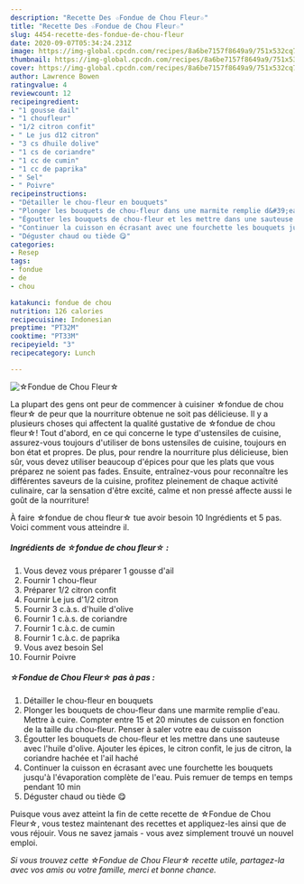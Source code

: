```yaml
---
description: "Recette Des ☆Fondue de Chou Fleur☆"
title: "Recette Des ☆Fondue de Chou Fleur☆"
slug: 4454-recette-des-fondue-de-chou-fleur
date: 2020-09-07T05:34:24.231Z
image: https://img-global.cpcdn.com/recipes/8a6be7157f8649a9/751x532cq70/☆fondue-de-chou-fleur☆-photo-principale-de-la-recette.jpg
thumbnail: https://img-global.cpcdn.com/recipes/8a6be7157f8649a9/751x532cq70/☆fondue-de-chou-fleur☆-photo-principale-de-la-recette.jpg
cover: https://img-global.cpcdn.com/recipes/8a6be7157f8649a9/751x532cq70/☆fondue-de-chou-fleur☆-photo-principale-de-la-recette.jpg
author: Lawrence Bowen
ratingvalue: 4
reviewcount: 12
recipeingredient:
- "1 gousse dail"
- "1 choufleur"
- "1/2 citron confit"
- " Le jus d12 citron"
- "3 cs dhuile dolive"
- "1 cs de coriandre"
- "1 cc de cumin"
- "1 cc de paprika"
- " Sel"
- " Poivre"
recipeinstructions:
- "Détailler le chou-fleur en bouquets"
- "Plonger les bouquets de chou-fleur dans une marmite remplie d&#39;eau. Mettre à cuire. Compter entre 15 et 20 minutes de cuisson en fonction de la taille du chou-fleur. Penser à saler votre eau de cuisson"
- "Égoutter les bouquets de chou-fleur et les mettre dans une sauteuse avec l&#39;huile d&#39;olive. Ajouter les épices, le citron confit, le jus de citron, la coriandre hachée et l&#39;ail haché"
- "Continuer la cuisson en écrasant avec une fourchette les bouquets jusqu&#39;à l&#39;évaporation complète de l&#39;eau. Puis remuer de temps en temps pendant 10 min"
- "Déguster chaud ou tiède 😋"
categories:
- Resep
tags:
- fondue
- de
- chou

katakunci: fondue de chou 
nutrition: 126 calories
recipecuisine: Indonesian
preptime: "PT32M"
cooktime: "PT33M"
recipeyield: "3"
recipecategory: Lunch

---
```



![☆Fondue de Chou Fleur☆](https://img-global.cpcdn.com/recipes/8a6be7157f8649a9/751x532cq70/☆fondue-de-chou-fleur☆-photo-principale-de-la-recette.jpg)

La plupart des gens ont peur de commencer à cuisiner ☆fondue de chou fleur☆ de peur que la nourriture obtenue ne soit pas délicieuse. Il y a plusieurs choses qui affectent la qualité gustative de ☆fondue de chou fleur☆! Tout d'abord, en ce qui concerne le type d'ustensiles de cuisine, assurez-vous toujours d'utiliser de bons ustensiles de cuisine, toujours en bon état et propres. De plus, pour rendre la nourriture plus délicieuse, bien sûr, vous devez utiliser beaucoup d'épices pour que les plats que vous préparez ne soient pas fades. Ensuite, entraînez-vous pour reconnaître les différentes saveurs de la cuisine, profitez pleinement de chaque activité culinaire, car la sensation d'être excité, calme et non pressé affecte aussi le goût de la nourriture!

<!--inarticleads1-->

À faire ☆fondue de chou fleur☆ tue avoir besoin 10 Ingrédients et 5 pas. Voici comment vous atteindre il.

##### Ingrédients de ☆fondue de chou fleur☆ :

1. Vous devez vous préparer 1 gousse d&#39;ail⁠
1. Fournir 1 chou-fleur⁠
1. Préparer 1/2 citron confit⁠
1. Fournir  Le jus d&#39;1/2 citron⁠
1. Fournir 3 c.à.s. d&#39;huile d&#39;olive⁠
1. Fournir 1 c.à.s. de coriandre⁠
1. Fournir 1 c.à.c. de cumin⁠
1. Fournir 1 c.à.c. de paprika⁠
1. Vous avez besoin  Sel⁠
1. Fournir  Poivre⁠




<!--inarticleads2-->

##### ☆Fondue de Chou Fleur☆ pas à pas :

1. Détailler le chou-fleur en bouquets
1. Plonger les bouquets de chou-fleur dans une marmite remplie d&#39;eau. Mettre à cuire. Compter entre 15 et 20 minutes de cuisson en fonction de la taille du chou-fleur. Penser à saler votre eau de cuisson
1. Égoutter les bouquets de chou-fleur et les mettre dans une sauteuse avec l&#39;huile d&#39;olive. Ajouter les épices, le citron confit, le jus de citron, la coriandre hachée et l&#39;ail haché
1. Continuer la cuisson en écrasant avec une fourchette les bouquets jusqu&#39;à l&#39;évaporation complète de l&#39;eau. Puis remuer de temps en temps pendant 10 min
1. Déguster chaud ou tiède 😋




<!--inarticleads1-->

<p>
Puisque vous avez atteint la fin de cette recette de ☆Fondue de Chou Fleur☆, vous testez maintenant des recettes et appliquez-les ainsi que de vous réjouir. Vous ne savez jamais - vous avez simplement trouvé un nouvel emploi.
</p>

<p>
<i>Si vous trouvez cette ☆Fondue de Chou Fleur☆ recette utile, partagez-la avec vos amis ou votre famille, merci et bonne chance.</i>
</p>
